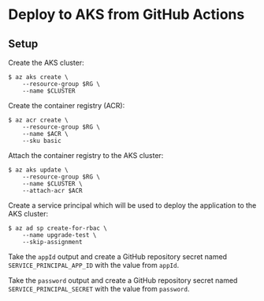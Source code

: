 # Deploy to AKS from GitHub Actions

## Setup

Create the AKS cluster:

```
$ az aks create \
    --resource-group $RG \
    --name $CLUSTER
```

Create the container registry (ACR):

```
$ az acr create \
    --resource-group $RG \
    --name $ACR \
    --sku basic
```

Attach the container registry to the AKS cluster:

```
$ az aks update \
    --resource-group $RG \
    --name $CLUSTER \
    --attach-acr $ACR
```

Create a service principal which will be used to deploy the application to the AKS cluster:

```
$ az ad sp create-for-rbac \
    --name upgrade-test \
    --skip-assignment
```

Take the `appId` output and create a GitHub repository secret named `SERVICE_PRINCIPAL_APP_ID` with the value from `appId`.

Take the `password` output and create a GitHub repository secret named `SERVICE_PRINCIPAL_SECRET` with the value from `password`.
